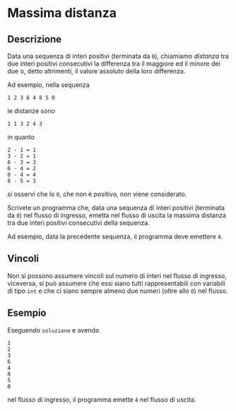 Massima distanza
================

Descrizione
-----------

Data una sequenza di interi positivi (terminata da `0`), chiamiamo *distanza*
tra due interi positivi consecutivi la differenza tra il maggiore ed il minore
dei due o, detto altrimenti, il valore assoluto della loro differenza.

Ad esempio, nella sequenza

    1 2 3 6 4 8 5 0

le distanze sono

    1 1 3 2 4 3

in quanto

    2 - 1 = 1
    3 - 2 = 1
    6 - 3 = 3
    6 - 4 = 2
    8 - 4 = 4
    8 - 5 = 3

si osservi che lo `0`, che non è positivo, non viene considerato.

Scrivete un programma che, data una sequenza di interi positivi (terminata da
`0`) nel flusso di ingresso, emetta nel flusso di uscita la massima distanza tra
due interi positivi consecutivi della sequenza.

Ad esempio, data la precedente sequenza, il programma deve emettere `4`.

Vincoli
-------

Non si possono assumere vincoli sul numero di interi nel flusso di ingresso,
viceversa, si può assumere che essi siano tutti rappresentabili con variabili di
tipo `int` e che ci siano sempre almeno due numeri (oltre allo `0`) nel flusso.


Esempio
-------

Eseguendo `soluzione` e avendo

    1
    2
    3
    6
    4
    8
    5
    0

nel flusso di ingresso, il programma emette `4` nel flusso di uscita.

